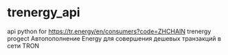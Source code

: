# trenergy_api
api python for https://tr.energy/en/consumers?code=ZHCHAIN  trenergy progect
Автопополнение Energy для совершения дешевых транзакций в сети TRON
